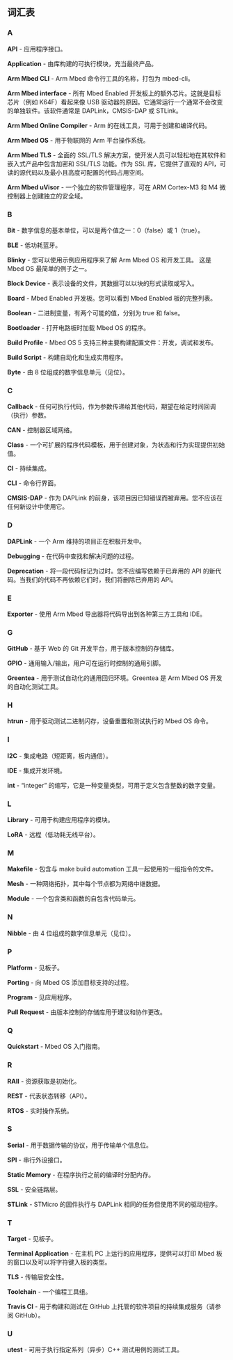 ## 词汇表

### A

**API** - 应用程序接口。

**Application** - 由库构建的可执行模块，充当最终产品。

**Arm Mbed CLI** - Arm Mbed 命令行工具的名称，打包为 mbed-cli。

**Arm Mbed interface** - 所有 Mbed Enabled 开发板上的额外芯片。这就是目标芯片（例如 K64F）看起来像 USB 驱动器的原因。它通常运行一个通常不会改变的单独软件。该软件通常是 DAPLink，CMSIS-DAP 或 STLink。

**Arm Mbed Online Compiler** - Arm 的在线工具，可用于创建和编译代码。

**Arm Mbed OS** - 用于物联网的 Arm 平台操作系统。

**Arm Mbed TLS** - 全面的 SSL/TLS 解决方案，使开发人员可以轻松地在其软件和嵌入式产品中包含加密和 SSL/TLS 功能。作为 SSL 库，它提供了直观的 API，可读的源代码以及最小且高度可配置的代码占用空间。

**Arm Mbed uVisor** - 一个独立的软件管理程序，可在 ARM Cortex-M3 和 M4 微控制器上创建独立的安全域。

### B

**Bit** - 数字信息的基本单位，可以是两个值之一：0（false）或 1（true）。

**BLE** - 低功耗蓝牙。

**Blinky** - 您可以使用示例应用程序来了解 Arm Mbed OS 和开发工具。 这是 Mbed OS 最简单的例子之一。

**Block Device** - 表示设备的文件，其数据可以以块的形式读取或写入。

**Board** - Mbed Enabled 开发板。您可以看到 Mbed Enabled 板的完整列表。

**Boolean** - 二进制变量，有两个可能的值，分别为 true 和 false。

**Bootloader** - 打开电路板时加载 Mbed OS 的程序。

**Build Profile** - Mbed OS 5 支持三种主要构建配置文件：开发，调试和发布。

**Build Script** - 构建自动化和生成实用程序。

**Byte** - 由 8 位组成的数字信息单元（见位）。

### C

**Callback** - 任何可执行代码，作为参数传递给其他代码，期望在给定时间回调（执行）参数。

**CAN** - 控制器区域网络。

**Class** - 一个可扩展的程序代码模板，用于创建对象，为状态和行为实现提供初始值。

**CI** - 持续集成。

**CLI** - 命令行界面。

**CMSIS-DAP** - 作为 DAPLink 的前身，该项目因已知错误而被弃用。您不应该在任何新设计中使用它。

### D

**DAPLink** - 一个 Arm 维持的项目正在积极开发中。

**Debugging** - 在代码中查找和解决问题的过程。

**Deprecation** - 将一段代码标记为过时。您不应编写依赖于已弃用的 API 的新代码。当我们的代码不再依赖它们时，我们将删除已弃用的 API。

### E

**Exporter** - 使用 Arm Mbed 导出器将代码导出到各种第三方工具和 IDE。

### G

**GitHub** - 基于 Web 的 Git 开发平台，用于版本控制的存储库。

**GPIO** - 通用输入/输出，用户可在运行时控制的通用引脚。

**Greentea** - 用于测试自动化的通用回归环境。Greentea 是 Arm Mbed OS 开发的自动化测试工具。

### H

**htrun** - 用于驱动测试二进制闪存，设备重置和测试执行的 Mbed OS 命令。

### I

**I2C** - 集成电路（短距离，板内通信）。

**IDE** - 集成开发环境。

**int** - “integer” 的缩写，它是一种变量类型，可用于定义包含整数的数字变量。

### L

**Library** - 可用于构建应用程序的模块。

**LoRA** - 远程（低功耗无线平台）。

### M

**Makefile** - 包含与 make build automation 工具一起使用的一组指令的文件。

**Mesh** - 一种网络拓扑，其中每个节点都为网络中继数据。

**Module** - 一个包含类和函数的自包含代码单元。

### N

**Nibble** - 由 4 位组成的数字信息单元（见位）。

### P

**Platform** - 见板子。

**Porting** - 向 Mbed OS 添加目标支持的过程。

**Program** - 见应用程序。

**Pull Request** - 由版本控制的存储库用于建议和协作更改。

### Q

**Quickstart** - Mbed OS 入门指南。

### R

**RAII** - 资源获取是初始化。

**REST** - 代表状态转移（API）。

**RTOS** - 实时操作系统。

### S

**Serial** - 用于数据传输的协议，用于传输单个信息位。

**SPI** - 串行外设接口。

**Static Memory** - 在程序执行之前的编译时分配内存。

**SSL** - 安全链路层。

**STLink** - STMicro 的固件执行与 DAPLink 相同的任务但使用不同的驱动程序。

### T

**Target** - 见板子。

**Terminal Application** - 在主机 PC 上运行的应用程序，提供可以打印 Mbed 板的窗口以及可以将字符键入板的类型。

**TLS** - 传输层安全性。

**Toolchain** - 一个编程工具组。

**Travis CI** - 用于构建和测试在 GitHub 上托管的软件项目的持续集成服务（请参阅 GitHub）。

### U

**utest** - 可用于执行指定系列（异步）C++ 测试用例的测试工具。
